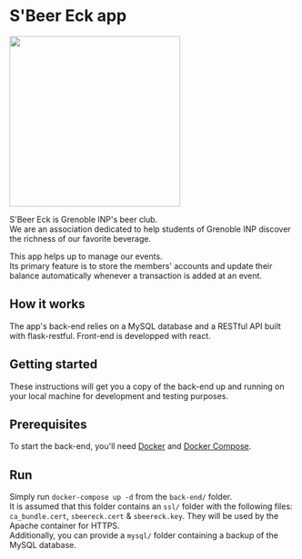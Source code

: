 # S'Beer Eck app
<img src="https://raw.githubusercontent.com/lutrampal/sbeereck-app/master/.LEGACY/front-end/app/src/main/res/drawable/sbeereck.png" height="300" />

S'Beer Eck is Grenoble INP's beer club.  
We are an association dedicated to help students of Grenoble INP discover the richness of our favorite beverage.  

This app helps up to manage our events.  
Its primary feature is to store the members' accounts and update their balance automatically whenever a transaction is added at an event.

## How it works
The app's back-end relies on a MySQL database and a RESTful API built with flask-restful.
Front-end is developped with react.

## Getting started
These instructions will get you a copy of the back-end up and running on your local machine for development and testing purposes.

## Prerequisites 
To start the back-end, you'll need [Docker](https://docs.docker.com/install/) and [Docker Compose](https://docs.docker.com/compose/install/#install-compose).

## Run
Simply run `docker-compose up -d` from the `back-end/` folder.  
It is assumed that this folder contains an `ssl/` folder with the following files: `ca_bundle.cert`,  `sbeereck.cert` & `sbeereck.key`. They will be used by the Apache container for HTTPS.  
Additionally, you can provide a `mysql/` folder containing a backup of the MySQL database.
